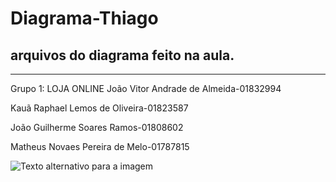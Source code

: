 # Diagrama-Thiago
arquivos do diagrama feito na aula.
---------------------------------------
---------------------------------------
Grupo 1: LOJA ONLINE
João Vitor Andrade de Almeida-01832994

Kauã Raphael Lemos de Oliveira-01823587

João Guilherme Soares Ramos-01808602

Matheus Novaes Pereira de Melo-01787815 

![Texto alternativo para a imagem](caminho/da/imagem.png)

